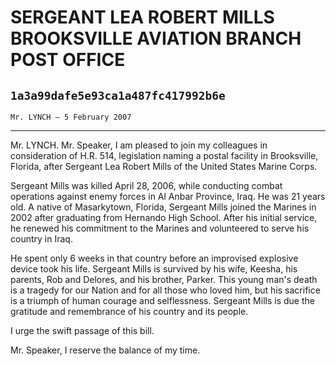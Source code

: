 # SERGEANT LEA ROBERT MILLS BROOKSVILLE AVIATION BRANCH POST OFFICE
## `1a3a99dafe5e93ca1a487fc417992b6e`
`Mr. LYNCH — 5 February 2007`

---


Mr. LYNCH. Mr. Speaker, I am pleased to join my colleagues in 
consideration of H.R. 514, legislation naming a postal facility in 
Brooksville, Florida, after Sergeant Lea Robert Mills of the United 
States Marine Corps.

Sergeant Mills was killed April 28, 2006, while conducting combat 
operations against enemy forces in Al Anbar Province, Iraq. He was 21 
years old. A native of Masarkytown, Florida, Sergeant Mills joined the 
Marines in 2002 after graduating from Hernando High School. After his 
initial service, he renewed his commitment to the Marines and 
volunteered to serve his country in Iraq.

He spent only 6 weeks in that country before an improvised explosive 
device took his life. Sergeant Mills is survived by his wife, Keesha, 
his parents, Rob and Delores, and his brother, Parker. This young man's 
death is a tragedy for our Nation and for all those who loved him, but 
his sacrifice is a triumph of human courage and selflessness. Sergeant 
Mills is due the gratitude and remembrance of his country and its 
people.

I urge the swift passage of this bill.

Mr. Speaker, I reserve the balance of my time.